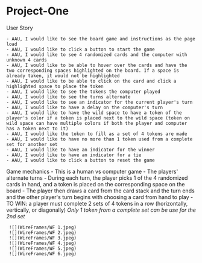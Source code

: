 # Project-One

User Story

    - AAU, I would like to see the board game and instructions as the page load
    - AAU, I would like to click a button to start the game
    - AAU, I would like to see 4 randomized cards and the computer with unknown 4 cards
    - AAU, I would like to be able to hover over the cards and have the two corresponding spaces highlighted on the board. If a space is already taken, it would not be highlighted
    - AAU, I would like to be able to click on the card and click a highlighted space to place the token
    - AAU, I would like to see the tokens the computer played
    - AAU, I would like to see the turns alternate
    - AAU, I would like to see an indicator for the current player's turn
    - AAU, I would like to have a delay on the computer's turn
    - AAU, I would like to have the wild space to have a token of the player's color if a token is placed next to the wild space (token on wild space can have multiple colors if both the player and computer has a token next to it)
    - AAU, I would like the token to fill as a set of 4 tokens are made
    - AAU, I would like to have no more than 1 token used from a complete set for another set
    - AAU, I would like to have an indicator for the winner
    - AAU, I would like to have an indicator for a tie
    - AAU, I would like to click a button to reset the game
     
Game mechanics
    - This is a human vs computer game
    - The players' alternate turns
    - During each turn, the player picks 1 of the 4 randomized cards in hand, and a token is placed on the corresponding space on the board
    - The player then draws a card from the card stack and the turn ends and the other player's turn begins with choosing a card from hand to play
    - TO WIN: a player must complete 2 sets of 4 tokens in a row (horizontally, vertically, or diagonally) *Only 1 token from a complete set can be use for the 2nd set*


     ![](WireFrames/WF 1.jpeg)
     ![](WireFrames/WF 2.jpeg)
     ![](WireFrames/WF 3.jpeg)
     ![](WireFrames/WF 4.jpeg)
     ![](WireFrames/WF 5.jpeg)
     ![](WireFrames/WF 6.jpeg)